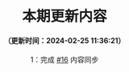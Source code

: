 <div align="center">

# 本期更新内容

#### （更新时间：2024-02-25 11:36:21）

1：完成 [#16](https://github.com/lingyunawa/pcl-doc/issues/16) 内容同步

</div>
